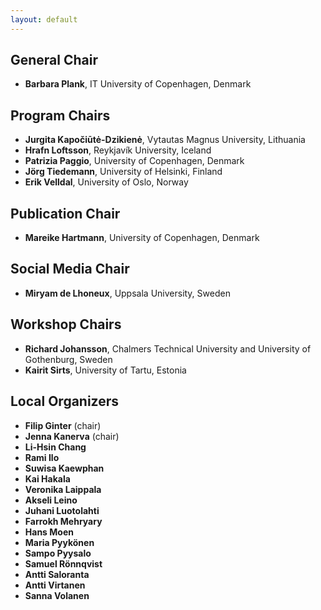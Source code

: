 ```yaml
---
layout: default
---
```


## General Chair

* **Barbara Plank**, IT University of Copenhagen, Denmark

## Program Chairs

* **Jurgita Kapočiūtė-Dzikienė**, Vytautas Magnus University, Lithuania
* **Hrafn Loftsson**, Reykjavík University, Iceland
* **Patrizia Paggio**, University of Copenhagen, Denmark
* **Jörg Tiedemann**, University of Helsinki, Finland
* **Erik Velldal**, University of Oslo, Norway

## Publication Chair

* **Mareike Hartmann**, University of Copenhagen, Denmark

## Social Media Chair

* **Miryam de Lhoneux**, Uppsala University, Sweden

## Workshop Chairs

* **Richard Johansson**, Chalmers Technical University and University of Gothenburg, Sweden
* **Kairit Sirts**, University of Tartu, Estonia


## Local Organizers

* **Filip Ginter** (chair)
* **Jenna Kanerva** (chair)
* **Li-Hsin Chang**
* **Rami Ilo**
* **Suwisa Kaewphan**
* **Kai Hakala**
* **Veronika Laippala**
* **Akseli Leino**
* **Juhani Luotolahti**
* **Farrokh Mehryary**
* **Hans Moen**
* **Maria Pyykönen**
* **Sampo Pyysalo**
* **Samuel Rönnqvist**
* **Antti Saloranta**
* **Antti Virtanen**
* **Sanna Volanen**
